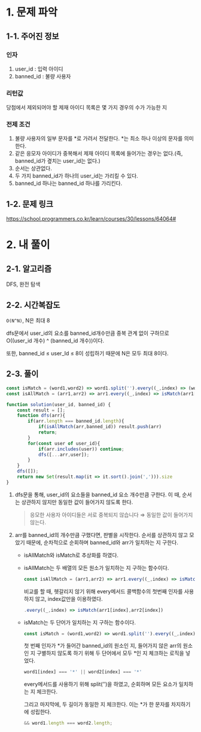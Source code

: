 # 1. 문제 파악

## 1-1. 주어진 정보

### 인자

1. user_id : 입력 아이디
2. banned_id : 불량 사용자

### 리턴값

당첨에서 제외되어야 할 제재 아이디 목록은 몇 가지 경우의 수가 가능한 지

### 전제 조건

1. 불량 사용자의 일부 문자를 *로 가려서 전달한다. *는 최소 하나 이상의 문자를 의미한다.
2. 같은 응모자 아이디가 중복해서 제재 아이디 목록에 들어가는 경우는 없다.(즉, banned_id가 곂치는 user_id는 없다.)
3. 순서는 상관없다.
4. 두 가지 banned_id가 하나의 user_id는 가리킬 수 있다.
5. banned_id 하나는 banned_id 하나를 가리킨다.

## 1-2. 문제 링크

https://school.programmers.co.kr/learn/courses/30/lessons/64064#

# 2. 내 풀이

## 2-1. 알고리즘

DFS, 완전 탐색

## 2-2. 시간복잡도

`O(N^N)`, N은 최대 8

dfs문에서 user_id의 요소를 banned_id개수만큼 중복 관계 없이 구하므로 O((user_id 개수) ^ (banned_id 개수))이다.

또한, banned_id ≤ user_Id ≤ 8이 성립하기 때문에 N은 모두 최대 8이다.

## 2-3. 풀이

```jsx
const isMatch = (word1,word2) => word1.split('').every((_,index) => (word1[index] === word2[index] || word1[index] === '*' || word2[index] === '*')) && word1.length === word2.length;
const isAllMatch = (arr1,arr2) => arr1.every((_,index) => isMatch(arr1[index],arr2[index]));

function solution(user_id, banned_id) {
    const result = [];
    function dfs(arr){
        if(arr.length === banned_id.length){
            if(isAllMatch(arr,banned_id)) result.push(arr)
            return;
        }
        for(const user of user_id){
            if(arr.includes(user)) continue;
            dfs([...arr,user]);
        }
    }
    dfs([]);
    return new Set(result.map(it => it.sort().join(','))).size
}
```

1. dfs문을 통해, user_id의 요소들을 banned_id 요소 개수만큼 구한다. 이 때, 순서는 상관하지 않지만 동일한 값이 들어가지 않도록 한다.
    
    > 응모한 사용자 아이디들은 서로 중복되지 않습니다 ⇒ 동일한 값이 들어가지 않는다.
    > 
2. arr를 banned_id의 개수만큼 구했다면, 판별을 시작한다. 순서를 상관하지 않고 모았기 때문에, 순차적으로 순회하며 banned_id와 arr가 일치하는 지 구한다.
    - isAllMatch와 isMatch로 추상화를 하였다.
    - isAllMatch는 두 배열의 모든 원소가 일치하는 지 구하는 함수이다.
        
        ```jsx
        const isAllMatch = (arr1,arr2) => arr1.every((_,index) => isMatch(arr1[index],arr2[index]));
        ```
        
        비교를 할 때, 헷갈리지 않기 위해 every메서드 콜백함수의 첫번째 인자를 사용하지 않고, index값만을 이용하였다. 
        
        ```jsx
        .every((_,index) => isMatch(arr1[index],arr2[index])
        ```
        
    - isMatch는 두 단어가 일치하는 지 구하는 함수이다.
        
        ```jsx
        const isMatch = (word1,word2) => word1.split('').every((_,index) => (word1[index] === word2[index] || word1[index] === '*' || word2[index] === '*')) && word1.length === word2.length;
        ```
        
        첫 번째 인자가 *가 들어간 banned_id의 원소인 지, 들어가지 않은 arr의 원소인 지 구별하지 않도록 하기 위해 두 단어에서 모두 *인 지 체크하는 로직을 넣었다.
        
        ```jsx
        word1[index] === '*' || word2[index] === '*'
        ```
        
        every메서드를 사용하기 위해 split(’’)을 하였고, 순회하며 모든 요소가 일치하는 지 체크한다. 
        
        그리고 마지막에, 두 길이가 동일한 지 체크한다. 이는 *가 한 문자를 차지하기에 성립한다.
        
        ```jsx
        && word1.length === word2.length;
        ```